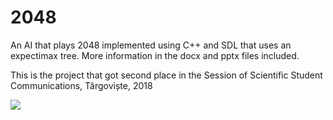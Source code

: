 # 2048
An AI that plays 2048 implemented using C++ and SDL that uses an expectimax tree. More information in the docx and pptx files included.

This is the project that got second place in the Session of Scientific Student Communications, Târgoviște, 2018

![](presentation.gif)
